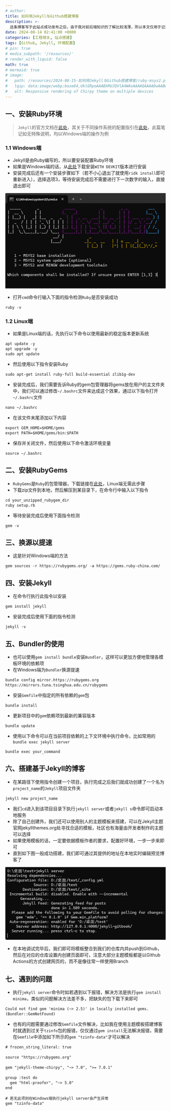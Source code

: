```yaml
---
# author:
title: 如何用Jekyll与Github搭建博客
description: >-
  这条博客写于此站点成功发布之后，由于我对前后端知识的了解比较浅薄，所以本文仅用于记录下自己作为非开发者搭建Jekyll基础环境的过程以及遇到的一些小问题
date: 2024-08-14 02:41:00 +0800
categories: [工程相关, 站点搭建]
tags: [Github, Jekyll, 环境配置]
# pin: true
# media_subpath: '/resources/'
# render_with_liquid: false
math: true
# mermaid: true
# image:
#   path: /resources/2024-08-15-如何用Jekyll与Github搭建博客/ruby-msys2.png
#   lqip: data:image/webp;base64,UklGRpoAAABXRUJQVlA4WAoAAAAQAAAADwAABwAAQUxQSDIAAAARL0AmbZurmr57yyIiqE8oiG0bejIYEQTgqiDA9vqnsUSI6H+oAERp2HZ65qP/VIAWAFZQOCBCAAAA8AEAnQEqEAAIAAVAfCWkAALp8sF8rgRgAP7o9FDvMCkMde9PK7euH5M1m6VWoDXf2FkP3BqV0ZYbO6NA/VFIAAAA
#   alt: Responsive rendering of Chirpy theme on multiple devices
---
```


## 一、安装Ruby环境
>`Jekyll`的官方文档在[此处](https://jekyllcn.com)，其关于不同操作系统的配置指引在[此处](https://jekyllrb.com/docs/installation/)，此篇笔记如无特殊说明，均以Windows端的操作为例

### 1.1 Windows端
- Jekyll是由Ruby编写的，所以要安装配置Ruby环境
- 如果是Windows端的话，从[此处](https://rubyinstaller.org/downloads/)下载安装`WITH DEVKIT`版本进行安装
- 安装完成后还有一个安装步骤如下（若不小心退出了就使用`ridk install`即可重新进入），选择选项3，等待安装完成后不需要进行下一次数字的输入，直接退出即可

![ruby-msys2.png](/resources/2024-08-14-如何用Jekyll与Github搭建博客/ruby-msys2.png)

- 打开`cmd`命令行输入下面的指令检测`Ruby`是否安装成功

```
ruby -v
```

### 1.2 Linux端
- 如果是Linux端的话，先执行以下命令以使用最新的稳定版本更新系统

```
apt update -y  
apt upgrade -y
sudo apt update
```

- 然后使用以下指令安装Ruby

```
sudo apt-get install ruby-full build-essential zlib1g-dev
```

- 安装完成后，我们需要告诉Ruby的gem包管理器将gems放在用户的主文件夹中，我们可以通过修改`~/.bashrc`文件来达成这个效果，通过以下指令打开`~/.bashrc`文件

```
nano ~/.bashrc
```

- 在该文件末尾添加以下内容

```
export GEM_HOME=$HOME/gems
export PATH=$HOME/gems/bin:$PATH
```

- 保存并关闭文件，然后使用以下命令激活环境变量

```
source ~/.bashrc
```

## 二、安装RubyGems
- `RubyGems`是`Ruby`的包管理器，下载链接在[此处](https://rubygems.org/pages/download)，Linux端无需此步骤
- 下载zip文件到本地，然后解压到某目录下，在命令行中输入以下指令

```
cd your_unzipped_rubygem_dir
ruby setup.rb
```

- 等待安装完成后使用下面指令检测

```
gem -v
```

## 三、换源以提速
- 这是针对Windows端的方法

```
gem sources -r https://rubygems.org/ -a https://gems.ruby-china.com/
```

## 四、安装Jekyll
- 在命令行执行此指令以安装

```
gem install jekyll
```

- 安装完成后使用下面的指令检测

```
jekyll -v
```

## 五、Bundler的使用
- 也可以使用`gem install bundle`安装`Bundler`，这样可以更加方便地管理各模板环境的依赖项
- 在Windows端为`Bundler`换源提速

```
bundle config mirror.https://rubygems.org https://mirrors.tuna.tsinghua.edu.cn/rubygems
```

- 安装`Gemfile`中指定的所有依赖的`gem`包

```
bundle install
```

- 更新项目中的`gem`依赖项到最新的兼容版本

```
bundle update
```

- 使用以下命令可以在当前项目依赖的上下文环境中执行命令，比如常用的`bundle exec jekyll server`

```
bundle exec your_command
```

## 六、搭建基于Jekyll的博客
- 在某路径下使用指令创建一个项目，执行完成之后我们就成功创建了一个名为`project_name`的`Jekyll`项目文件夹

```
jekyll new project_name
```

- 我们`cd`进入到该项目目录下执行`jekyll server`或者`jekyll s`命令即可启动本地服务
- 除了自己创建外，我们还可以使用别人的主题模板来搭建，可以在Jekyll主题官网jekyllthemes.org处寻找合适的模板，社区也有海量由开发者制作的主题可以选择
- 如果使用模板的话，一定要依据模板作者的要求，配置好环境，一步一步来即可
- 直到如下图一般成功搭建，我们即可通过其提供的地址在本地实时编辑预览博客了

![jekyll-server运行成功.png](/resources/2024-08-14-如何用Jekyll与Github搭建博客/jekyll-server运行成功.png)

- 在本地调试完毕后，我们即可将模板整合到我们的仓库内并push到Github，然后在对应的仓库设置内创建页面即可，注意大部分主题模板都是以Github Actions的方式创建网页的，而不是像往常一样使用Branch

## 七、遇到的问题
- 执行`jekyll server`命令时如若遇到以下报错，解决方法是执行`gem install minima`，类似的问题解决方法差不多，把缺失的包下载下来即可

```
Could not find gem 'minima (~> 2.5)' in locally installed gems. (Bundler::GemNotFound)
```

- 也有的问题需要通过修改`Gemfile`文件解决，比如我在使用主题模板搭建博客时就遇到过关于`tzinfo`包的报错，仅仅通过`gem install`无法解决报错，需要在`Gemfile`中添加如下所示的`gem "tzinfo-data"`才可以解决

```
# frozen_string_literal: true

source "https://rubygems.org"

gem "jekyll-theme-chirpy", "~> 7.0", ">= 7.0.1"

group :test do
  gem "html-proofer", "~> 5.0"
end

# 若无此项则在Windows端执行jekyll server会产生异常
gem "tzinfo-data"
```